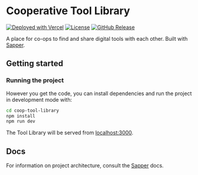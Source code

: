 # Cooperative Tool Library

[![Deployed with Vercel](https://badgen.net/badge/deployed/with%20vercel/black?icon=zeit)](https://netlify.com) [![License](https://badgen.net/github/license/platform-coop-toolkit/coop-tool-library)](https://github.com/platform-coop-toolkit/coop-tool-library/blob/main/LICENSE.md) [![GitHub Release](https://badgen.net/github/release/platform-coop-toolkit/coop-tool-library)](https://github.com/platform-coop-toolkit/coop-tool-library/releases/latest)

A place for co-ops to find and share digital tools with each other. Built with [Sapper](https://github.com/sveltejs/sapper).

## Getting started

### Running the project

However you get the code, you can install dependencies and run the project in development mode with:

```bash
cd coop-tool-library
npm install
npm run dev
```

The Tool Library will be served from [localhost:3000](http://localhost:3000).

## Docs

For information on project architecture, consult the [Sapper](https://sapper.svelte.dev) docs.
